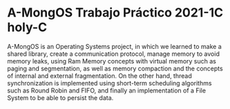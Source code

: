 # A-MongOS Trabajo Práctico 2021-1C holy-C

A-MongOS is an Operating Systems project, in which we learned to make a shared library, create a communication protocol, manage memory to avoid memory leaks, using Ram Memory concepts with virtual memory such as paging and segmentation, as well as memory compaction and the concepts of internal and external fragmentation. On the other hand, thread synchronization is implemented using short-term scheduling algorithms such as Round Robin and FIFO, and finally an implementation of a File System to be able to persist the data.
